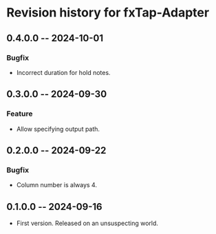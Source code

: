 # Revision history for fxTap-Adapter

## 0.4.0.0 -- 2024-10-01

### Bugfix

* Incorrect duration for hold notes.

## 0.3.0.0 -- 2024-09-30

### Feature

* Allow specifying output path.

## 0.2.0.0 -- 2024-09-22

### Bugfix

* Column number is always 4.

## 0.1.0.0 -- 2024-09-16

* First version. Released on an unsuspecting world.
